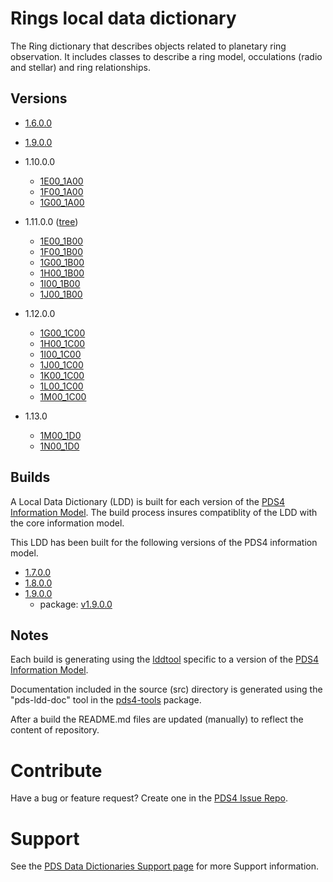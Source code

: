 # Rings local data dictionary

The Ring dictionary that describes objects related to planetary ring observation. It includes classes to describe a 
ring model, occulations (radio and stellar) and ring relationships.

## Versions

- [1.6.0.0](src/1.6.0.0)
- [1.9.0.0](https://github.com/pds-data-dictionaries/ldd-rings/releases/tag/v1.9.0.0)
- 1.10.0.0
	- [1E00_1A00](https://github.com/pds-data-dictionaries/ldd-rings/releases/tag/1E00_1A00)
	- [1F00_1A00](https://github.com/pds-data-dictionaries/ldd-rings/releases/tag/1F00_1A00)
	- [1G00_1A00](https://github.com/pds-data-dictionaries/ldd-rings/releases/tag/1G00_1A00)
- 1.11.0.0 ([tree](https://github.com/pds-data-dictionaries/ldd-rings/tree/d65b0d91926dc3b5e9c915d2f659b7462b29f098))
	- [1E00_1B00](https://github.com/pds-data-dictionaries/ldd-rings/releases/tag/1E00_1B00)
	- [1F00_1B00](https://github.com/pds-data-dictionaries/ldd-rings/releases/tag/1F00_1B00)
	- [1G00_1B00](https://github.com/pds-data-dictionaries/ldd-rings/releases/tag/1G00_1B00)
	- [1H00_1B00](https://github.com/pds-data-dictionaries/ldd-rings/releases/tag/1H00_1B00)
	- [1I00_1B00](https://github.com/pds-data-dictionaries/ldd-rings/releases/tag/1I00_1B00)
	- [1J00_1B00](https://github.com/pds-data-dictionaries/ldd-rings/releases/tag/1J00_1B00)

- 1.12.0.0
	- [1G00_1C00](https://github.com/pds-data-dictionaries/ldd-rings/releases/tag/1G00_1C00)
	- [1H00_1C00](https://github.com/pds-data-dictionaries/ldd-rings/releases/tag/1H00_1C00)
	- [1I00_1C00](https://github.com/pds-data-dictionaries/ldd-rings/releases/tag/1I00_1C00)
	- [1J00_1C00](https://github.com/pds-data-dictionaries/ldd-rings/releases/tag/1J00_1C00)
	- [1K00_1C00](https://github.com/pds-data-dictionaries/ldd-rings/releases/tag/1K00_1C00)
	- [1L00_1C00](https://github.com/pds-data-dictionaries/ldd-rings/releases/tag/1L00_1C00)
	- [1M00_1C00](https://github.com/pds-data-dictionaries/ldd-rings/releases/tag/1M00_1C00)

- 1.13.0
	- [1M00_1D0](https://github.com/pds-data-dictionaries/ldd-rings/releases/tag/1M00_1D0)
	- [1N00_1D0](https://github.com/pds-data-dictionaries/ldd-rings/releases/tag/1N00_1D0)

## Builds

A Local Data Dictionary (LDD) is built for each version of the [PDS4 Information Model](https://pds.nasa.gov/pds4/doc/im/).
The build process insures compatiblity of the LDD with the core information model.

This LDD has been built for the following versions of the PDS4 information model.

- [1.7.0.0](build/release/1.7.0.0)
- [1.8.0.0](build/release/1.8.0.0)
- [1.9.0.0](build/release/1.9.0.0)
	- package: [v1.9.0.0](https://github.com/nasa-pds/ldd-rings/releases/tag/v1.9.0.0)
	
## Notes

Each build is generating using the [lddtool](https://pds.nasa.gov/pds4/software/ldd/) specific to a version of the [PDS4 Information Model](https://pds.nasa.gov/pds4/doc/im/).

Documentation included in the source (src) directory is generated using the "pds-ldd-doc" tool in the [pds4-tools](https://github.com/nasa-pds/pds4-tools) package.

After a build the README.md files are updated (manually) to reflect the content of repository.


# Contribute

Have a bug or feature request? Create one in the [PDS4 Issue Repo](https://github.com/pds-data-dictionaries/PDS4-LDD-Issue-Repo/issues/new/choose).


# Support

See the [PDS Data Dictionaries Support page](https://pds-data-dictionaries.github.io/support/) for more Support information.
